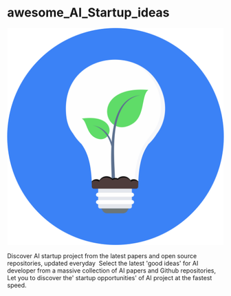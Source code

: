 # awesome_AI_Startup_ideas

[![Discover interesting AI ideas](./logo.svg)](https://www.everydayai.top/)

Discover AI startup project from the latest papers and open source repositories, updated everyday
﻿
Select the latest 'good ideas' for AI developer from a massive collection of AI papers and Github repositories, 
﻿
Let you to discover the' startup opportunities' of AI project at the fastest speed.
